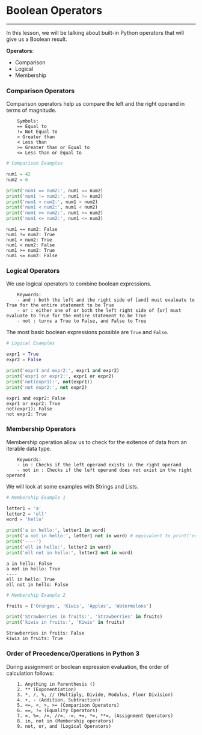 # Boolean Operators
---

In this lesson, we will be talking about built-in Python operators that will give us a Boolean result.

__Operators__:
- Comparison
- Logical
- Membership

### Comparison Operators

Comparison operators help us compare the left and the right operand in terms of magnitude. 

```
    Symbols:
    == Equal to
    != Not Equal to
    > Greater than
    < Less than
    >= Greater than or Equal to
    <= Less than or Equal to
```


```python
# Comparison Examples

num1 = 42
num2 = 6

print('num1 == num2:', num1 == num2)
print('num1 != num2:', num1 != num2)
print('num1 > num2:', num1 > num2)
print('num1 < num2:', num1 < num2)
print('num1 >= num2:', num1 >= num2)
print('num1 <= num2:', num1 <= num2)
```

    num1 == num2: False
    num1 != num2: True
    num1 > num2: True
    num1 < num2: False
    num1 >= num2: True
    num1 <= num2: False


### Logical Operators

We use logical operators to combine boolean expressions.

```
    Keywords:
    - and : both the left and the right side of [and] must evaluate to True for the entire statement to be True
    - or : either one of or both the left right side of [or] must evaluate to True for the entire statement to be True
    - not : turns a True to False, and False to True
```

The most basic boolean expressions possible are ```True``` and ```False```.


```python
# Logical Examples

expr1 = True
expr2 = False

print('expr1 and expr2:', expr1 and expr2)
print('expr1 or expr2:', expr1 or expr2)
print('not(expr1):', not(expr1))
print('not expr2:', not expr2)
```

    expr1 and expr2: False
    expr1 or expr2: True
    not(expr1): False
    not expr2: True


### Membership Operators

Membership operation allow us to check for the exitence of data from an iterable data type.

```
    Keywords:
    - in : Checks if the left operand exists in the right operand
    - not in : Checks if the left operand does not exist in the right operand
```

We will look at some examples with Strings and Lists.


```python
# Membership Example 1

letter1 = 'a'
letter2 = 'ell'
word = 'hello'

print('a in hello:', letter1 in word)
print('a not in hello:', letter1 not in word) # equivalent to print('not (a in hello)', not (letter1 in word))
print('----')
print('ell in hello:', letter2 in word)
print('ell not in hello:', letter2 not in word)
```

    a in hello: False
    a not in hello: True
    ----
    ell in hello: True
    ell not in hello: False



```python
# Membership Example 2

fruits = ['Oranges', 'Kiwis', 'Apples', 'Watermelons']

print('Strawberries in fruits:', 'Strawberries' in fruits)
print('kiwis in fruits:', 'Kiwis' in fruits)
```

    Strawberries in fruits: False
    kiwis in fruits: True


### Order of Precedence/Operations in Python 3

During assignment or boolean expression evaluation, the order of calculation follows:
```
    1. Anything in Parenthesis ()
    2. ** (Exponentiation)
    3. *, /, %, // (Multiply, Divide, Modulus, Floor Division)
    4. +, - (Addition, Subtraction)
    5. <=, <, >, >= (Comparison Operators)
    6. ==, != (Equality Operators)
    7. =, %=, /=, //=, -=, +=, *=, **=, (Assignment Operators)
    8. in, not in (Membership operators)
    9. not, or, and (Logical Operators)
```
